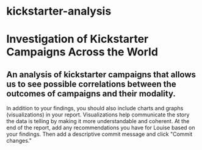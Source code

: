 # kickstarter-analysis
# Investigation of Kickstarter Campaigns Across the World
## An analysis of kickstarter campaigns that allows us to see possible correlations between the outcomes of campaigns and their modality.

In addition to your findings, you should also include charts and graphs (visualizations) in your report. Visualizations help communicate the story the data is telling by making it more understandable and coherent. At the end of the report, add any recommendations you have for Louise based on your findings. Then add a descriptive commit message and click "Commit changes." 
